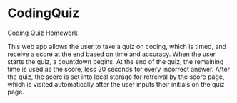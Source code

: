 # CodingQuiz
Coding Quiz Homework

This web app allows the user to take a quiz on coding, which is timed, and receive a score at the end based on time and accuracy.  When the user starts the quiz, a countdown begins.  At the end of the quiz, the remaining time is used as the score, less 20 seconds for every incorrect answer.  After the quiz, the score is set into local storage for retreival by the score page, which is visited automatically after the user inputs their initials on the quiz page.
